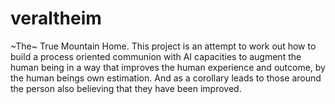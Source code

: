 # veraltheim

~The~ True Mountain Home.  This project is an attempt to work out how to build a process oriented communion with AI capacities to augment the human being in a way that improves the human experience and outcome, by the human beings own estimation.  And as a corollary leads to those around the person also believing that they have been improved.
